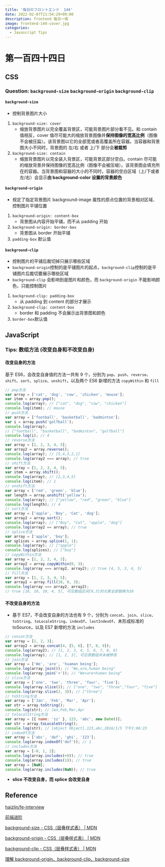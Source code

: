 ```yaml
---
title: '毎日のフロントエンド  144'
date: 2022-02-07T11:54:29+09:00
description: frontend 每日一练
image: frontend-144-cover.jpg
categories:
  - Javascript Tips
---
```


# 第一百四十四日

## CSS

### **Question:** `background-size` `background-origin` `background-clip`

#### `background-size`

- 控制背景图片大小

1. `background-size: cover`
   - 缩放背景图片以完全覆盖背景区，可能背景图片部分看不见。和 contain 值相反，cover 值尽可能大的缩放背景图像并**保持图像的宽高比例**（图像不会被压扁）。该背景图以它的全部宽或者高覆盖所在容器。当容器和背景图大小不同时，背景图的 左/右 或者 上/下 部分会**被裁剪**
2. `background-size: contain`
   - 缩放背景图片以完全装入背景区，可能背景区部分空白。contain 尽可能的缩放背景并保持图像的宽高比例（图像不会被压缩）。该背景图会填充所在的容器。当背景图和容器的大小的不同时，容器的空白区域（上/下或者左/右）会显示**由 background-color 设置的背景颜色**

#### `background-origin`

- 规定了指定背景图片 background-image 属性的原点位置的背景相对区域、控制图片平铺位置

1. `background-origin: content-box`
   - 背景图从内容开始平铺，而不从 padding 开始
2. `background-origin: border-box`
   - 背景图从 border 开始平铺
3. `padding-box` 默认值

#### `background-clip`

- 控制图片的平铺后裁切掉只展示哪些区域
- `background-origin`控制的是平铺图片的起点，`background-clip`控制的是平铺图片后裁切要展示哪些区域
- `background-clip` 会影响到是图片和颜色，而 `background-origin` 不能影响颜色，只能控制图片

1. `background-clip: padding-box`
   - 从 padding 到 content 的部分才展示
2. `background-clip: content-box`
   - border 和 padding 不会展示出背景图和颜色
3. `border-box`默认值

## JavaScript

### Tips: 数组方法 (改变自身和不改变自身)

#### 改变自身的方法

基于 ES6，会改变自身值的方法一共有 9 个，分别为 `pop`、`push`、`reverse`、`shift`、`sort`、`splice`、`unshift`，以及两个 ES6 新增的方法 `copyWithin` 和 `fill`

```js
// pop方法
var array = ['cat', 'dog', 'cow', 'chicken', 'mouse'];
var item = array.pop();
console.log(array); // ["cat", "dog", "cow", "chicken"]
console.log(item); // mouse
// push方法
var array = ['football', 'basketball', 'badminton'];
var i = array.push('golfball');
console.log(array);
// ["football", "basketball", "badminton", "golfball"]
console.log(i); // 4
// reverse方法
var array = [1, 2, 3, 4, 5];
var array2 = array.reverse();
console.log(array); // [5,4,3,2,1]
console.log(array2 === array); // true
// shift方法
var array = [1, 2, 3, 4, 5];
var item = array.shift();
console.log(array); // [2,3,4,5]
console.log(item); // 1
// unshift方法
var array = ['red', 'green', 'blue'];
var length = array.unshift('yellow');
console.log(array); // ["yellow", "red", "green", "blue"]
console.log(length); // 4
// sort方法
var array = ['apple', 'Boy', 'Cat', 'dog'];
var array2 = array.sort();
console.log(array); // ["Boy", "Cat", "apple", "dog"]
console.log(array2 == array); // true
// splice方法
var array = ['apple', 'boy'];
var splices = array.splice(1, 1);
console.log(array); // ["apple"]
console.log(splices); // ["boy"]
// copyWithin方法
var array = [1, 2, 3, 4, 5];
var array2 = array.copyWithin(0, 3);
console.log(array === array2, array2); // true [4, 5, 3, 4, 5]
// fill方法
var array = [1, 2, 3, 4, 5];
var array2 = array.fill(10, 0, 3);
console.log(array === array2, array2);
// true [10, 10, 10, 4, 5], 可见数组区间[0,3]的元素全部替换为10
```

#### 不改变自身的方法

- 基于 ES7，不会改变自身的方法也有 9 个，分别为 `concat`、`join`、`slice`、`toString`、`toLocaleString`、`indexOf`、`lastIndexOf`、未形成标准的 toSource，以及 ES7 新增的方法 `includes`

```js
// concat方法
var array = [1, 2, 3];
var array2 = array.concat(4, [5, 6], [7, 8, 9]);
console.log(array2); // [1, 2, 3, 4, 5, 6, 7, 8, 9]
console.log(array); // [1, 2, 3], 可见原数组并未被修改
// join方法
var array = ['We', 'are', 'huaman being'];
console.log(array.join()); // "We,are,human being"
console.log(array.join('+')); // "We+are+human being"
// slice方法
var array = ['one', 'two', 'three', 'four', 'five'];
console.log(array.slice()); // ["one", "two", "three","four", "five"]
console.log(array.slice(2, 3)); // ["three"]
// toString方法
var array = ['Jan', 'Feb', 'Mar', 'Apr'];
var str = array.toString();
console.log(str); // Jan,Feb,Mar,Apr
// tolocalString方法
var array = [{ name: 'zz' }, 123, 'abc', new Date()];
var str = array.toLocaleString();
console.log(str); // [object Object],123,abc,2016/1/5 下午1:06:23
// indexOf方法
var array = ['abc', 'def', 'ghi', '123'];
console.log(array.indexOf('def')); // 1
// includes方法
var array = [-0, 1, 2];
console.log(array.includes(+0)); // true
console.log(array.includes(1)); // true
var array = [NaN];
console.log(array.includes(NaN)); // true
```

- **slice 不改变自身，而 splice 会改变自身**

## Reference

[haizlin/fe-interview](https://github.com/haizlin/fe-interview/blob/master/category/history.md)

[前端进阶](https://muyiy.cn/question/)

[background-size - CSS（层叠样式表） | MDN](https://developer.mozilla.org/zh-CN/docs/Web/CSS/background-size)

[background-origin - CSS（层叠样式表） | MDN](https://developer.mozilla.org/zh-CN/docs/Web/CSS/background-origin)

[background-clip - CSS（层叠样式表） | MDN](https://developer.mozilla.org/zh-CN/docs/Web/CSS/background-clip)

[理解 background-origin、background-clip、background-size](https://juejin.cn/post/6844904094910398477)
